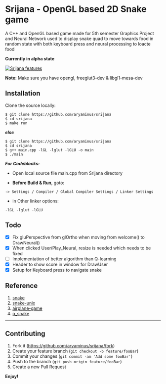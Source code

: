 # Srijana - OpenGL based 2D Snake game
A C++ and OpenGL based game made for 5th semester Graphics Project and Neural Network used to display snake quad to move towards food in random state with both keyboard press and neural processing to loacte food

**Currently in alpha state**

[![Srijana features](https://i.imgur.com/NiBBaBx.gif)](https://github.com/aryaminus/srijana)

**Note:**
Make sure you have opengl, freeglut3-dev & libgl1-mesa-dev 

## Installation

Clone the source locally:
```
$ git clone https://github.com/aryaminus/srijana
$ cd srijana
$ make run
```
***else***
```
$ git clone https://github.com/aryaminus/srijana
$ cd srijana
$ g++ main.cpp -lGL -lglut -lGLU -o main
$ ./main
```

***For Codeblocks:***

- Open local source file main.cpp from Srijana directory

- **Before Build & Run**, goto:
```
-> Settings / Compiler / Global Compiler Settings / Linker Settings
```

- in Other linker options:
```
-lGL -lglut -lGLU
```

## Todo
- [x] Fix gluPerspective from glOrtho when moving from welcome() to DrawNeural()
- [x] When clicked User/Play_Neural, resize is needed which needs to be fixed
- [ ] Implementation of better algorithm than Q-learning
- [x] Header to show score in window for DrawUser
- [x] Setup for Keyboard press to navigate snake

## Reference
1. <a href="https://github.com/Shanta-chan/Snake" target="_blank">snake</a>
2. <a href="https://github.com/Ilyomix/Snake_Unix" target="_blank">snake-unix</a>
3. <a href="https://github.com/arpithank/Computer-Graphics-Airplane-Game" target="_blank">airplane-game</a>
4. <a href="https://github.com/inf0-warri0r/q_snake" target="_blank">q_snake</a>


-----------------------------------------------------------------------------------------------------------

## Contributing

1. Fork it (<https://github.com/aryaminus/srijana/fork>)
2. Create your feature branch (`git checkout -b feature/fooBar`)
3. Commit your changes (`git commit -am 'Add some fooBar'`)
4. Push to the branch (`git push origin feature/fooBar`)
5. Create a new Pull Request

**Enjoy!**

